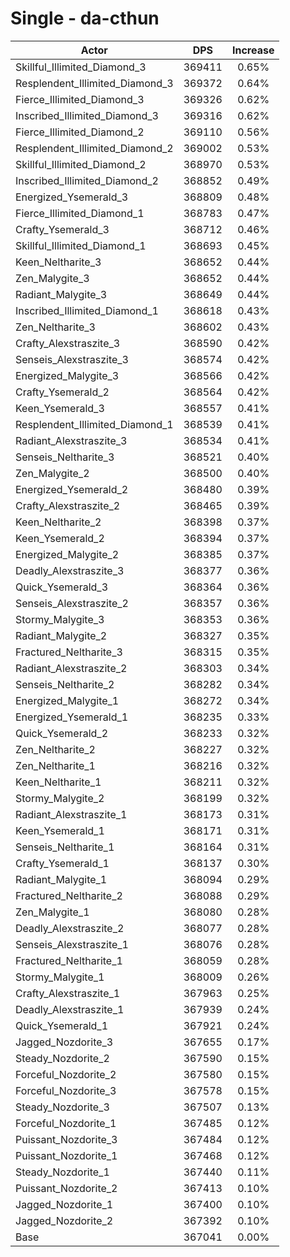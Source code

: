 # Single - da-cthun
| Actor | DPS | Increase |
|---|:---:|:---:|
|Skillful_Illimited_Diamond_3|369411|0.65%|
|Resplendent_Illimited_Diamond_3|369372|0.64%|
|Fierce_Illimited_Diamond_3|369326|0.62%|
|Inscribed_Illimited_Diamond_3|369316|0.62%|
|Fierce_Illimited_Diamond_2|369110|0.56%|
|Resplendent_Illimited_Diamond_2|369002|0.53%|
|Skillful_Illimited_Diamond_2|368970|0.53%|
|Inscribed_Illimited_Diamond_2|368852|0.49%|
|Energized_Ysemerald_3|368809|0.48%|
|Fierce_Illimited_Diamond_1|368783|0.47%|
|Crafty_Ysemerald_3|368712|0.46%|
|Skillful_Illimited_Diamond_1|368693|0.45%|
|Keen_Neltharite_3|368652|0.44%|
|Zen_Malygite_3|368652|0.44%|
|Radiant_Malygite_3|368649|0.44%|
|Inscribed_Illimited_Diamond_1|368618|0.43%|
|Zen_Neltharite_3|368602|0.43%|
|Crafty_Alexstraszite_3|368590|0.42%|
|Senseis_Alexstraszite_3|368574|0.42%|
|Energized_Malygite_3|368566|0.42%|
|Crafty_Ysemerald_2|368564|0.42%|
|Keen_Ysemerald_3|368557|0.41%|
|Resplendent_Illimited_Diamond_1|368539|0.41%|
|Radiant_Alexstraszite_3|368534|0.41%|
|Senseis_Neltharite_3|368521|0.40%|
|Zen_Malygite_2|368500|0.40%|
|Energized_Ysemerald_2|368480|0.39%|
|Crafty_Alexstraszite_2|368465|0.39%|
|Keen_Neltharite_2|368398|0.37%|
|Keen_Ysemerald_2|368394|0.37%|
|Energized_Malygite_2|368385|0.37%|
|Deadly_Alexstraszite_3|368377|0.36%|
|Quick_Ysemerald_3|368364|0.36%|
|Senseis_Alexstraszite_2|368357|0.36%|
|Stormy_Malygite_3|368353|0.36%|
|Radiant_Malygite_2|368327|0.35%|
|Fractured_Neltharite_3|368315|0.35%|
|Radiant_Alexstraszite_2|368303|0.34%|
|Senseis_Neltharite_2|368282|0.34%|
|Energized_Malygite_1|368272|0.34%|
|Energized_Ysemerald_1|368235|0.33%|
|Quick_Ysemerald_2|368233|0.32%|
|Zen_Neltharite_2|368227|0.32%|
|Zen_Neltharite_1|368216|0.32%|
|Keen_Neltharite_1|368211|0.32%|
|Stormy_Malygite_2|368199|0.32%|
|Radiant_Alexstraszite_1|368173|0.31%|
|Keen_Ysemerald_1|368171|0.31%|
|Senseis_Neltharite_1|368164|0.31%|
|Crafty_Ysemerald_1|368137|0.30%|
|Radiant_Malygite_1|368094|0.29%|
|Fractured_Neltharite_2|368088|0.29%|
|Zen_Malygite_1|368080|0.28%|
|Deadly_Alexstraszite_2|368077|0.28%|
|Senseis_Alexstraszite_1|368076|0.28%|
|Fractured_Neltharite_1|368059|0.28%|
|Stormy_Malygite_1|368009|0.26%|
|Crafty_Alexstraszite_1|367963|0.25%|
|Deadly_Alexstraszite_1|367939|0.24%|
|Quick_Ysemerald_1|367921|0.24%|
|Jagged_Nozdorite_3|367655|0.17%|
|Steady_Nozdorite_2|367590|0.15%|
|Forceful_Nozdorite_2|367580|0.15%|
|Forceful_Nozdorite_3|367578|0.15%|
|Steady_Nozdorite_3|367507|0.13%|
|Forceful_Nozdorite_1|367485|0.12%|
|Puissant_Nozdorite_3|367484|0.12%|
|Puissant_Nozdorite_1|367468|0.12%|
|Steady_Nozdorite_1|367440|0.11%|
|Puissant_Nozdorite_2|367413|0.10%|
|Jagged_Nozdorite_1|367400|0.10%|
|Jagged_Nozdorite_2|367392|0.10%|
|Base|367041|0.00%|
